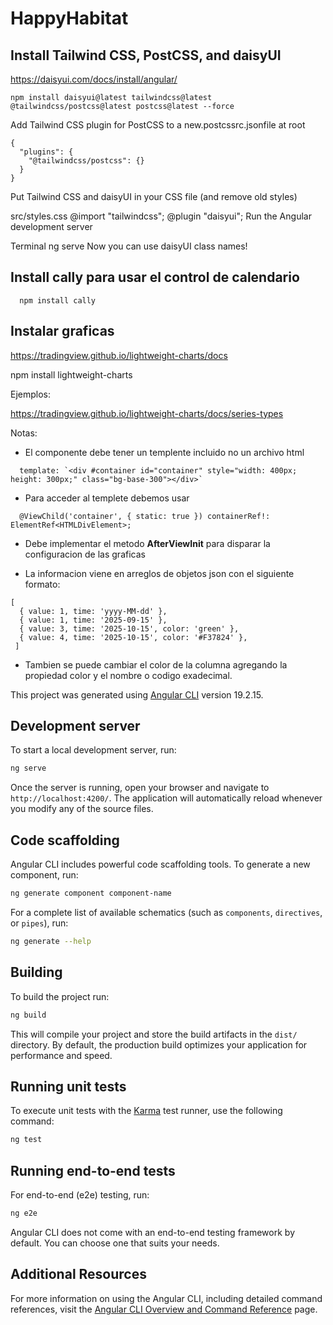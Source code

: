 # HappyHabitat

## Install Tailwind CSS, PostCSS, and daisyUI
https://daisyui.com/docs/install/angular/

```
npm install daisyui@latest tailwindcss@latest @tailwindcss/postcss@latest postcss@latest --force
```

Add Tailwind CSS plugin for PostCSS to a new.postcssrc.jsonfile at root

```
{
  "plugins": {
    "@tailwindcss/postcss": {}
  }
}
```
Put Tailwind CSS and daisyUI in your CSS file (and remove old styles)

src/styles.css
@import "tailwindcss";
@plugin "daisyui";
Run the Angular development server

Terminal
ng serve
Now you can use daisyUI class names!

  ## Install cally para usar el control de calendario
```
  npm install cally
```

## Instalar graficas
https://tradingview.github.io/lightweight-charts/docs

npm install lightweight-charts

Ejemplos:

https://tradingview.github.io/lightweight-charts/docs/series-types

Notas:
* El componente debe tener un templente incluido no un archivo html
```
  template: `<div #container id="container" style="width: 400px; height: 300px;" class="bg-base-300"></div>` 
```

* Para acceder al templete debemos usar 
``` 
  @ViewChild('container', { static: true }) containerRef!: ElementRef<HTMLDivElement>;
```

* Debe implementar el metodo **AfterViewInit** para disparar la configuracion de las graficas

* La informacion viene en arreglos de  objetos json con el siguiente formato:
```
[
  { value: 1, time: 'yyyy-MM-dd' },
  { value: 1, time: '2025-09-15' },
  { value: 3, time: '2025-10-15', color: 'green' },
  { value: 4, time: '2025-10-15', color: '#F37824' },
 ]
```
* Tambien se puede cambiar el color de la columna agregando la propiedad color y el nombre o codigo exadecimal.

This project was generated using [Angular CLI](https://github.com/angular/angular-cli) version 19.2.15.

## Development server

To start a local development server, run:

```bash
ng serve
```

Once the server is running, open your browser and navigate to `http://localhost:4200/`. The application will automatically reload whenever you modify any of the source files.

## Code scaffolding

Angular CLI includes powerful code scaffolding tools. To generate a new component, run:

```bash
ng generate component component-name
```

For a complete list of available schematics (such as `components`, `directives`, or `pipes`), run:

```bash
ng generate --help
```

## Building

To build the project run:

```bash
ng build
```

This will compile your project and store the build artifacts in the `dist/` directory. By default, the production build optimizes your application for performance and speed.

## Running unit tests

To execute unit tests with the [Karma](https://karma-runner.github.io) test runner, use the following command:

```bash
ng test
```

## Running end-to-end tests

For end-to-end (e2e) testing, run:

```bash
ng e2e
```

Angular CLI does not come with an end-to-end testing framework by default. You can choose one that suits your needs.

## Additional Resources

For more information on using the Angular CLI, including detailed command references, visit the [Angular CLI Overview and Command Reference](https://angular.dev/tools/cli) page.
